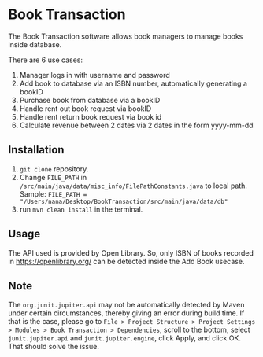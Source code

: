 # Book Transaction

The Book Transaction software allows book managers to manage books inside database.

There are 6 use cases:
1. Manager logs in with username and password
2. Add book to database via an ISBN number, automatically generating a bookID
3. Purchase book from database via a bookID
4. Handle rent out book request via bookID
5. Handle rent return book request via book id
6. Calculate revenue between 2 dates via 2 dates in the form yyyy-mm-dd

## Installation

1. `git clone` repository.
2. Change `FILE_PATH` in `/src/main/java/data/misc_info/FilePathConstants.java` to local path. Sample: `FILE_PATH = "/Users/nana/Desktop/BookTransaction/src/main/java/data/db"`
3. run `mvn clean install` in the terminal.

## Usage

The API used is provided by Open Library. So, only ISBN of books recorded in https://openlibrary.org/ can be detected inside the Add Book usecase.

## Note

The `org.junit.jupiter.api` may not be automatically detected by Maven under certain circumstances, thereby giving an error during build time.
If that is the case, please go to `File > Project Structure > Project Settings > Modules > Book Transaction > Dependencies`, scroll to the bottom, select 
`junit.jupiter.api` and `junit.jupiter.engine`, click Apply, and click OK. That should solve the issue. 
